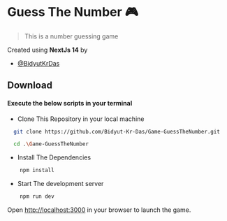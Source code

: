 # Guess The Number 🎮

> This is a number guessing game

Created using **NextJs 14** by

- [@BidyutKrDas](https://github.com/Bidyut-Kr-Das)

## Download

#### Execute the below scripts in your terminal

- Clone This Repository in your local machine

```bash
  git clone https://github.com/Bidyut-Kr-Das/Game-GuessTheNumber.git
```

```bash
  cd .\Game-GuessTheNumber
```

- Install The Dependencies

```bash
    npm install
```

- Start The development server

```bash
    npm run dev
```

Open [http://localhost:3000](http://localhost:3000) in your browser to launch the game.
